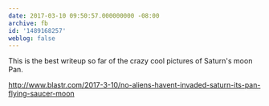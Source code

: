 ```yaml
---
date: 2017-03-10 09:50:57.000000000 -08:00
archive: fb
id: '1489168257'
weblog: false
---
```


This is the best writeup so far of the crazy cool pictures of Saturn's moon Pan.

http://www.blastr.com/2017-3-10/no-aliens-havent-invaded-saturn-its-pan-flying-saucer-moon
